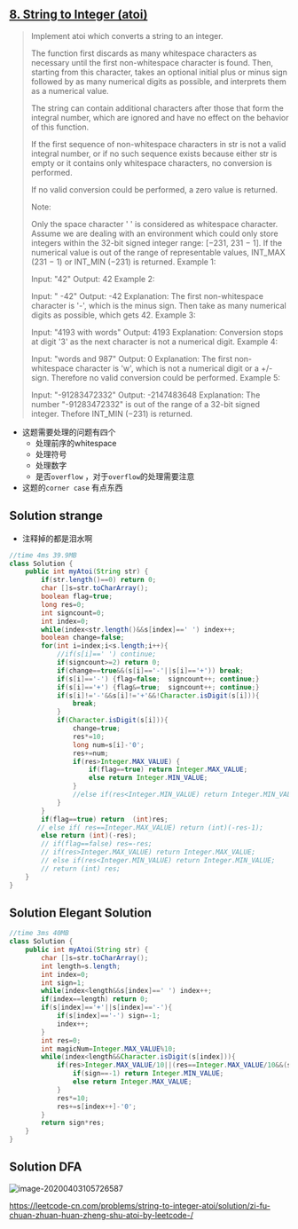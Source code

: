 ## [8. String to Integer (atoi)](https://leetcode-cn.com/problems/string-to-integer-atoi/)

> Implement atoi which converts a string to an integer.
>
> The function first discards as many whitespace characters as necessary until the first non-whitespace character is found. Then, starting from this character, takes an optional initial plus or minus sign followed by as many numerical digits as possible, and interprets them as a numerical value.
>
> The string can contain additional characters after those that form the integral number, which are ignored and have no effect on the behavior of this function.
>
> If the first sequence of non-whitespace characters in str is not a valid integral number, or if no such sequence exists because either str is empty or it contains only whitespace characters, no conversion is performed.
>
> If no valid conversion could be performed, a zero value is returned.
>
> Note:
>
> Only the space character ' ' is considered as whitespace character.
> Assume we are dealing with an environment which could only store integers within the 32-bit signed integer range: [−231,  231 − 1]. If the numerical value is out of the range of representable values, INT_MAX (231 − 1) or INT_MIN (−231) is returned.
> Example 1:
>
> Input: "42"
> Output: 42
> Example 2:
>
> Input: "   -42"
> Output: -42
> Explanation: The first non-whitespace character is '-', which is the minus sign.
>              Then take as many numerical digits as possible, which gets 42.
> Example 3:
>
> Input: "4193 with words"
> Output: 4193
> Explanation: Conversion stops at digit '3' as the next character is not a numerical digit.
> Example 4:
>
> Input: "words and 987"
> Output: 0
> Explanation: The first non-whitespace character is 'w', which is not a numerical 
>              digit or a +/- sign. Therefore no valid conversion could be performed.
> Example 5:
>
> Input: "-91283472332"
> Output: -2147483648
> Explanation: The number "-91283472332" is out of the range of a 32-bit signed integer.
>              Thefore INT_MIN (−231) is returned.

* 这题需要处理的问题有四个
  * 处理前序的whitespace
  * 处理符号
  * 处理数字
  * 是否```overflow``` ，对于```overflow```的处理需要注意
* 这题的```corner case``` 有点东西

## Solution  strange

* 注释掉的都是泪水啊

```java
//time 4ms 39.9MB
class Solution {
    public int myAtoi(String str) {
        if(str.length()==0) return 0;
        char []s=str.toCharArray();
        boolean flag=true;
        long res=0;
        int signcount=0;
        int index=0;
        while(index<str.length()&&s[index]==' ') index++;
        boolean change=false;
        for(int i=index;i<s.length;i++){
            //if(s[i]==' ') continue;
            if(signcount>=2) return 0;
            if(change==true&&(s[i]=='-'||s[i]=='+')) break;
            if(s[i]=='-') {flag=false;  signcount++; continue;}
            if(s[i]=='+') {flag&=true;  signcount++; continue;}
            if(s[i]!='-'&&s[i]!='+'&&!Character.isDigit(s[i])){
                break;
            }
            if(Character.isDigit(s[i])){
                change=true;
                res*=10;
                long num=s[i]-'0';
                res+=num;
                if(res>Integer.MAX_VALUE) {
                    if(flag==true) return Integer.MAX_VALUE;
                    else return Integer.MIN_VALUE;
                }
                //else if(res<Integer.MIN_VALUE) return Integer.MIN_VALUE;
            }
        }
        if(flag==true) return  (int)res;
       // else if( res==Integer.MAX_VALUE) return (int)(-res-1);
        else return (int)(-res);
        // if(flag==false) res=-res;
        // if(res>Integer.MAX_VALUE) return Integer.MAX_VALUE;
        // else if(res<Integer.MIN_VALUE) return Integer.MIN_VALUE;
        // return (int) res;
    }
}
```

## Solution Elegant Solution

```java
//time 3ms 40MB
class Solution {
    public int myAtoi(String str) {
        char []s=str.toCharArray();
        int length=s.length;
        int index=0;
        int sign=1;
        while(index<length&&s[index]==' ') index++;
        if(index==length) return 0;
        if(s[index]=='+'||s[index]=='-'){
            if(s[index]=='-') sign=-1;
            index++;
        }
        int res=0;
        int magicNum=Integer.MAX_VALUE%10;
        while(index<length&&Character.isDigit(s[index])){
            if(res>Integer.MAX_VALUE/10||(res==Integer.MAX_VALUE/10&&(s[index]-'0')>magicNum)){
                if(sign==-1) return Integer.MIN_VALUE;
                else return Integer.MAX_VALUE;
            }
            res*=10;
            res+=s[index++]-'0';
        }
        return sign*res;
    }
}
```

## Solution DFA

![image-20200403105726587](C:\Users\15524\AppData\Roaming\Typora\typora-user-images\image-20200403105726587.png)

https://leetcode-cn.com/problems/string-to-integer-atoi/solution/zi-fu-chuan-zhuan-huan-zheng-shu-atoi-by-leetcode-/